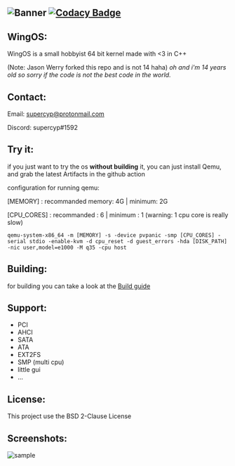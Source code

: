![Banner](screen_shot/wingOS.png)
[![Codacy Badge](https://api.codacy.com/project/badge/Grade/dbef66169c97435fb45fe7520ec891df)](https://app.codacy.com/gh/Supercip971/WingOS_x64?utm_source=github.com&utm_medium=referral&utm_content=Supercip971/WingOS_x64&utm_campaign=Badge_Grade)
----
## WingOS:
WingOS is a small hobbyist 64 bit kernel made with <3 in C++ 

(Note: Jason Werry forked this repo and is not 14 haha)
*oh and i'm 14 years old so sorry if the code is not the best code in the world.*
## Contact: 

Email: supercyp@protonmail.com

Discord: supercyp#1592 
## Try it:

if you just want to try the os **without building** it, you can just install Qemu, and grab the latest Artifacts in the github action 

configuration for running qemu: 

[MEMORY] : recommanded memory: 4G | minimum: 2G

[CPU_CORES] : recommanded : 6 | minimum : 1 (warning: 1 cpu core is really slow)
```
qemu-system-x86_64 -m [MEMORY] -s -device pvpanic -smp [CPU_CORES] -serial stdio -enable-kvm -d cpu_reset -d guest_errors -hda [DISK_PATH] -nic user,model=e1000 -M q35 -cpu host 
```
## Building:
for building you can take a look at the [Build guide](./Build_guide.md)

## Support: 

- PCI
- AHCI
- SATA
- ATA
- EXT2FS
- SMP (multi cpu)
- little gui 
- ...

## License: 
This project use the BSD 2-Clause License  
## Screenshots:

![sample](screen_shot/sample5_13_02_2021png.png)

